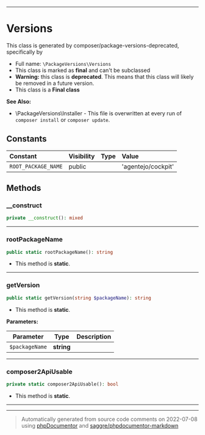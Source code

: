 ***

# Versions

This class is generated by composer/package-versions-deprecated, specifically by



* Full name: `\PackageVersions\Versions`
* This class is marked as **final** and can't be subclassed
* **Warning:** this class is **deprecated**. This means that this class will likely be removed in a future version.
* This class is a **Final class**

**See Also:**

* \PackageVersions\Installer - This file is overwritten at every run of `composer install` or `composer update`.


## Constants

| Constant | Visibility | Type | Value |
|:---------|:-----------|:-----|:------|
|`ROOT_PACKAGE_NAME`|public| |&#039;agentejo/cockpit&#039;|


## Methods


### __construct



```php
private __construct(): mixed
```











***

### rootPackageName



```php
public static rootPackageName(): string
```



* This method is **static**.







***

### getVersion



```php
public static getVersion(string $packageName): string
```



* This method is **static**.




**Parameters:**

| Parameter | Type | Description |
|-----------|------|-------------|
| `$packageName` | **string** |  |




***

### composer2ApiUsable



```php
private static composer2ApiUsable(): bool
```



* This method is **static**.







***


***
> Automatically generated from source code comments on 2022-07-08 using [phpDocumentor](http://www.phpdoc.org/) and [saggre/phpdocumentor-markdown](https://github.com/Saggre/phpDocumentor-markdown)
